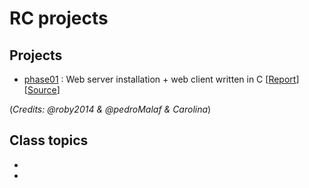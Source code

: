 # RC projects

## Projects
* [phase01](https://github.com/roby2014/uni-projects/tree/master/RC/phase01/) : Web server installation + web client written in C [[Report](https://github.com/roby2014/uni-projects/blob/master/RC/phase01/redes_phase01.pdf)] [[Source](https://github.com/roby2014/uni-projects/blob/master/RC/phase01/webclient.c)]

(*Credits: @roby2014 & @pedroMalaf & Carolina*)


## Class topics
*
*
